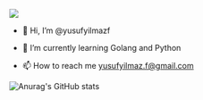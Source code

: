 ![](https://komarev.com/ghpvc/?username=yusufyilmazf&label=PROFILE+VIEWS)



- 👋 Hi, I’m @yusufyilmazf

- 🌱 I’m currently learning Golang and Python 

- 📫 How to reach me  yusufyilmaz.f@gmail.com


![Anurag's GitHub stats](https://github-readme-stats.vercel.app/api?username=yusufyilmazf&count_private=true)
